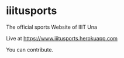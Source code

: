 # iiitusports
The official sports Website of IIIT Una

Live at 
https://www.iiitusports.herokuapp.com

You can contribute.
